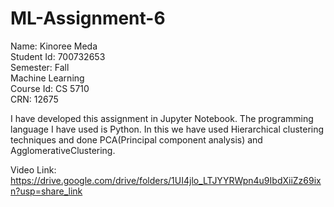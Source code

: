 # ML-Assignment-6

Name: Kinoree Meda  
Student Id: 700732653  
Semester: Fall  
Machine Learning  
Course Id: CS 5710  
CRN: 12675  

I have developed this assignment in Jupyter Notebook. The programming language I have used is Python. In this we have used Hierarchical clustering techniques and done PCA(Principal component analysis) and AgglomerativeClustering.

Video Link:   https://drive.google.com/drive/folders/1UI4jlo_LTJYYRWpn4u9IbdXiiZz69ixn?usp=share_link
